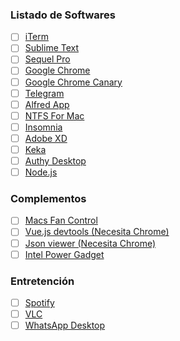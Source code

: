 ### Listado de Softwares
 - [ ] [iTerm](https://www.iterm2.com/)
 - [ ] [Sublime Text](https://www.sublimetext.com/)
 - [ ] [Sequel Pro](https://www.sequelpro.com/)
 - [ ] [Google Chrome](https://www.google.com/chrome/)
 - [ ] [Google Chrome Canary](https://www.google.com/chrome/canary/)
 - [ ] [Telegram](https://desktop.telegram.org/)
 - [ ] [Alfred App](https://www.alfredapp.com/)
 - [ ] [NTFS For Mac](https://www.paragon-software.com/es/home/ntfs-mac/)
 - [ ] [Insomnia](http://insomnia.rest/)
 - [ ] [Adobe XD](https://www.adobe.com/products/xd.html)
 - [ ] [Keka](https://www.keka.io/en/)
 - [ ] [Authy Desktop](https://authy.com/download/)
 - [ ] [Node.js](https://nodejs.org/es/download/)

### Complementos
 - [ ] [Macs Fan Control](https://www.crystalidea.com/macs-fan-control/download)
 - [ ] [Vue.js devtools (Necesita Chrome)](https://chrome.google.com/webstore/detail/vuejs-devtools/nhdogjmejiglipccpnnnanhbledajbpd)
 - [ ] [Json viewer (Necesita Chrome)](https://chrome.google.com/webstore/detail/json-viewer/gbmdgpbipfallnflgajpaliibnhdgobh?hl=es)
 - [ ] [Intel Power Gadget](https://software.intel.com/en-us/articles/intel-power-gadget)

### Entretención
 - [ ] [Spotify](https://www.spotify.com/)
 - [ ] [VLC](http://www.videolan.org/)
 - [ ] [WhatsApp Desktop](https://www.whatsapp.com/download/)
